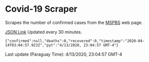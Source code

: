 # Covid-19 Scraper

Scrapes the number of confirmed cases from the [MSPBS](https://www.mspbs.gov.py/covid-19.php) web page.

[JSON Link](https://jmayalag.github.io/covid19-scrape/cases.json)
Updated every 30 minutes.
```
{"confirmed":null,"deaths":0,"recovered":0,"timestamp":"2020-04-14T03:04:57.923Z","pyt":"4/13/2020, 23:04:57 GMT-4"}
```
Last update (Paraguay Time): 4/13/2020, 23:04:57 GMT-4